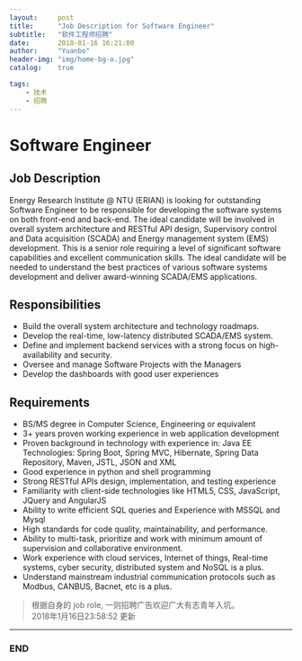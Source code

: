 ```yaml
---
layout:     post
title:      "Job Description for Software Engineer"
subtitle:   "软件工程师招聘"
date:       2018-01-16 16:21:00
author:     "Yuanbo"
header-img: "img/home-bg-o.jpg"
catalog:    true

tags:
    - 技术
    - 招聘
---
```



# Software Engineer


## Job Description
Energy Research Institute @ NTU (ERIAN) is looking for outstanding Software Engineer to be responsible for developing the software systems on both front-end and back-end. The ideal candidate will be involved in overall system architecture and RESTful API design, Supervisory control and Data acquisition (SCADA) and Energy management system (EMS) development. This is a senior role requiring a level of significant software capabilities and excellent communication skills. The ideal candidate will be needed to understand the best practices of various software systems development and deliver award-winning SCADA/EMS applications.  

## Responsibilities
*	Build the overall system architecture and technology roadmaps.
*	Develop the real-time, low-latency distributed SCADA/EMS system. 
*	Define and implement backend services with a strong focus on high- availability and security. 
*	Oversee and manage Software Projects with the Managers
*	Develop the dashboards with good user experiences 
## Requirements
*	BS/MS degree in Computer Science, Engineering or equivalent
*	3+ years proven working experience in web application development
*	Proven background in technology with experience in: Java EE Technologies: Spring Boot, Spring MVC, Hibernate, Spring Data Repository, Maven, JSTL, JSON and XML
*	Good experience in python and shell programming
*	Strong RESTful APIs design, implementation, and testing experience
*	Familiarity with client-side technologies like HTML5, CSS, JavaScript, JQuery and AngularJS
*	Ability to write efficient SQL queries and Experience with MSSQL and Mysql
*	High standards for code quality, maintainability, and performance.
*	Ability to multi-task, prioritize and work with minimum amount of supervision and collaborative environment.
*	Work experience with cloud services, Internet of things, Real-time systems, cyber security, distributed system and NoSQL is a plus.
*	Understand mainstream industrial communication protocols such as Modbus, CANBUS, Bacnet, etc is a plus.


> 根据自身的 job role, 一则招聘广告欢迎广大有志青年入坑。  
> 2018年1月16日23:58:52 更新

---

### END

